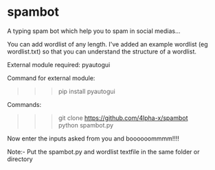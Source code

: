 # spambot
A typing spam bot which help you to spam in social medias...

You can add wordlist of any length. I've added an example wordlist (eg wordlist.txt) so that you can understand the structure of a wordlist.

External module required: pyautogui

Command for external module:
>>> pip install pyautogui

Commands:
>>> git clone https://github.com/4lpha-x/spambot <br>
>>> python spambot.py

Now enter the inputs asked from you and boooooommmm!!!!

Note:- Put the spambot.py and wordlist textfile in the same folder or directory
